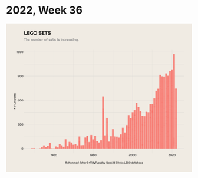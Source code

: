 # 2022, Week 36

![WIP](https://github.com/imagineazhar/TidyTuesday/blob/main/2022/Week_36/week_36.png)
